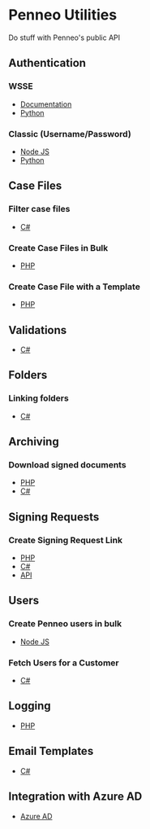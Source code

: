 # Penneo Utilities

Do stuff with Penneo's public API

## Authentication
### WSSE
- [Documentation][doc-auth-wsse]
- [Python][py-auth-wsse]
### Classic (Username/Password)
- [Node JS][js-auth-classic]
- [Python][py-auth-classic]

## Case Files
### Filter case files
- [C#][cs-filter-case-files]
### Create Case Files in Bulk
- [PHP][php-bulk-create-case-files]
### Create Case File with a Template
- [PHP][php-case-file-template]

## Validations
- [C#][cs-create-validation]

## Folders
### Linking folders
- [C#][cs-folder-link]

## Archiving
### Download signed documents ###
- [PHP][php-download-signed-documents]
- [C#][cs-download-signed-documents]

## Signing Requests
### Create Signing Request Link ###
- [PHP][php-create-signing-request]
- [C#][cs-create-signing-request]
- [API][api-create-signing-request]

## Users
### Create Penneo users in bulk
- [Node JS][js-user-creation]

### Fetch Users for a Customer
- [C#][cs-user-customer-users]

## Logging
- [PHP][php-enable-logging]

## Email Templates
- [C#][cs-email-templates]

## Integration with Azure AD
- [Azure AD][doc-azuread]

<!-- Authentication -->
[js-auth-classic]: https://github.com/Penneo/api-utils/tree/master/js/auth/classic
[py-auth-wsse]: https://github.com/Penneo/api-utils/tree/master/py/auth/wsse
[py-auth-classic]: https://github.com/Penneo/api-utils/tree/master/py/auth/classic

<!-- Case files -->
[cs-filter-case-files]: https://github.com/Penneo/api-utils/tree/master/cs/filter-case-files
[php-bulk-create-case-files]: https://github.com/Penneo/api-utils/tree/master/php/bulk-case-file-creation
[php-create-signing-request]: https://github.com/Penneo/api-utils/tree/master/php/create-signing-request
[api-create-signing-request]: https://github.com/Penneo/api-utils/tree/master/api/create-signing-request/doc.md
[php-case-file-template]: https://github.com/Penneo/api-utils/tree/master/php/case-file-template

<!-- Validations -->
[cs-create-validation]: https://github.com/Penneo/api-utils/tree/master/cs/create-validation

<!-- Folders -->
[cs-folder-link]: https://github.com/Penneo/api-utils/tree/master/cs/folder-link

<!-- Archiving -->
[php-download-signed-documents]: https://github.com/Penneo/api-utils/tree/master/php/download-signed-documents
[cs-download-signed-documents]: https://github.com/Penneo/api-utils/tree/master/cs/download-signed-documents

<!-- Signing requests -->
[cs-create-signing-request]: https://github.com/Penneo/api-utils/tree/master/cs/create-signing-request

<!-- Users -->
[js-user-creation]: https://github.com/Penneo/api-utils/tree/master/js/user-creation
[cs-user-customer-users]: https://github.com/Penneo/api-utils/tree/master/cs/customer-users

<!-- Logging -->
[php-enable-logging]: https://github.com/Penneo/api-utils/tree/master/php/enable-logging

<!-- Email templates -->
[cs-email-templates]: https://github.com/Penneo/api-utils/tree/master/cs/email-templates

<!-- documenation -->
[doc-auth-wsse]: https://github.com/penneo/api-utils/tree/master/doc/auth.md
[doc-azuread]: https://github.com/penneo/api-utils/tree/master/doc/azuread/azuread.md
